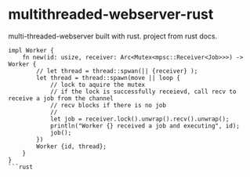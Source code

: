 # multithreaded-webserver-rust
multi-threaded-webserver built with rust. project from rust docs. 


```
impl Worker {
    fn new(id: usize, receiver: Arc<Mutex<mpsc::Receiver<Job>>>) -> Worker {
        // let thread = thread::spwan(|| {receiver} );
        let thread = thread::spawn(move || loop {
            // lock to aquire the mutex
            // if the lock is successfully receievd, call recv to receive a job from the channel 
            // recv blocks if there is no job 
            // 
            let job = receiver.lock().unwrap().recv().unwrap();
            println("Worker {} received a job and executing", id);
            job();
        })
        Worker {id, thread};
    }
}
```rust
